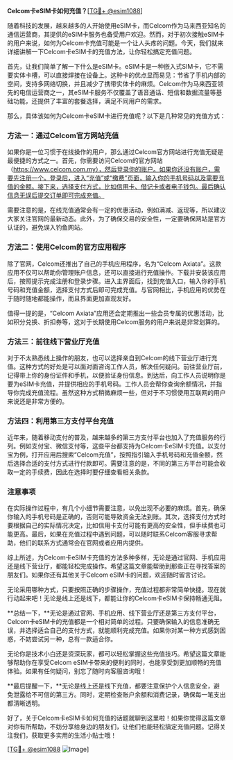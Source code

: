 **Celcom卡eSIM卡如何充值？**[[TG💪+ @esim1088](https://t.me/s/esim1088)]

随着科技的发展，越来越多的人开始使用eSIM卡，而Celcom作为马来西亚知名的通信运营商，其提供的eSIM卡服务也备受用户欢迎。然而，对于初次接触eSIM卡的用户来说，如何为Celcom卡充值可能是一个让人头疼的问题。今天，我们就来详细讲解一下Celcom卡eSIM卡的充值方法，让你轻松搞定充值问题。

首先，让我们简单了解一下什么是eSIM卡。eSIM卡是一种嵌入式SIM卡，它不需要实体卡槽，可以直接焊接在设备上。这种卡的优点显而易见：节省了手机内部的空间，支持多网络切换，并且减少了携带实体卡的麻烦。Celcom作为马来西亚领先的电信运营商之一，其eSIM卡服务不仅覆盖了语音通话、短信和数据流量等基础功能，还提供了丰富的套餐选择，满足不同用户的需求。

那么，具体该如何为Celcom卡eSIM卡进行充值呢？以下是几种常见的充值方式：

### 方法一：通过Celcom官方网站充值

如果你是一位习惯于在线操作的用户，那么通过Celcom官方网站进行充值无疑是最便捷的方式之一。首先，你需要访问Celcom的官方网站（https://www.celcom.com.my），然后登录你的账户。如果你还没有账户，需要先注册一个。登录后，进入“充值”或“缴费”页面，输入你的手机号码以及需要充值的金额。接下来，选择支付方式，比如信用卡、借记卡或者电子钱包。最后确认信息无误后提交订单即可完成充值。

需要注意的是，在线充值通常会有一定的优惠活动，例如满减、返现等，所以建议大家关注官网的最新动态。此外，为了确保交易的安全性，一定要确保网站是官方认证的，避免误入钓鱼网站。

### 方法二：使用Celcom的官方应用程序

除了官网，Celcom还推出了自己的手机应用程序，名为“Celcom Axiata”。这款应用不仅可以帮助你管理账户信息，还可以直接进行充值操作。下载并安装该应用后，按照提示完成注册和登录步骤。进入主界面后，找到充值入口，输入你的手机号码和充值金额，选择支付方式后即可完成充值。与官网相比，手机应用的优势在于随时随地都能操作，而且界面更加直观友好。

值得一提的是，“Celcom Axiata”应用还会定期推出一些会员专属的优惠活动，比如积分兑换、折扣券等，这对于长期使用Celcom服务的用户来说是非常划算的。

### 方法三：前往线下营业厅充值

对于不太熟悉线上操作的朋友，也可以选择亲自到Celcom的线下营业厅进行充值。这种方式的好处是可以面对面咨询工作人员，解决任何疑问。前往营业厅前，记得带上你的身份证件和手机，以便验证身份信息。到达后，向工作人员说明你是要为eSIM卡充值，并提供相应的手机号码。工作人员会帮你查询余额情况，并指导你完成充值流程。虽然这种方式稍微麻烦一些，但对于不习惯使用互联网的用户来说还是非常方便的。

### 方法四：利用第三方支付平台充值

近年来，随着移动支付的普及，越来越多的第三方支付平台也加入了充值服务的行列。例如支付宝、微信支付等，这些平台都支持为Celcom卡eSIM卡充值。以支付宝为例，打开应用后搜索“Celcom充值”，按照指引输入手机号码和充值金额，然后选择合适的支付方式进行付款即可。需要注意的是，不同的第三方平台可能会收取一定的手续费，因此在选择时要仔细查看相关条款。

### 注意事项

在实际操作过程中，有几个小细节需要注意，以免出现不必要的麻烦。首先，确保你输入的手机号码是正确的，否则可能导致资金无法到账。其次，选择支付方式时要根据自己的实际情况决定，比如信用卡支付可能有更高的安全性，但手续费也可能更高。最后，如果在充值过程中遇到问题，可以随时联系Celcom客服寻求帮助，他们的联系方式通常会在官网或者应用内提供。

综上所述，为Celcom卡eSIM卡充值的方法多种多样，无论是通过官网、手机应用还是线下营业厅，都能轻松完成操作。希望这篇文章能帮助到那些正在寻找答案的朋友们。如果你还有其他关于Celcom eSIM卡的问题，欢迎随时留言讨论。

无论采用哪种方式，只要按照正确的步骤操作，充值过程都非常简单快捷。现在就行动起来吧！无论是线上还是线下，都能让你的Celcom卡eSIM卡保持畅通无阻。

**总结一下，**无论是通过官网、手机应用、线下营业厅还是第三方支付平台，Celcom卡eSIM卡的充值都是一个相对简单的过程。只要确保输入的信息准确无误，并选择适合自己的支付方式，就能顺利完成充值。如果你对某一种方式感到困惑，不妨尝试另一种，总有一款适合你。

无论你是技术小白还是资深玩家，都可以轻松掌握这些充值技巧。希望这篇文章能够帮助你在享受Celcom eSIM卡带来的便利的同时，也能享受到更加顺畅的充值体验。如果有任何疑问，别忘了随时向客服咨询哦！

**最后提醒一下，**无论是线上还是线下充值，都要注意保护个人信息安全，避免泄露给不可信的第三方。同时，定期检查账户余额和消费记录，确保每一笔支出都清晰透明。

好了，关于Celcom卡eSIM卡如何充值的话题就聊到这里啦！如果你觉得这篇文章对你有所帮助，不妨分享给身边的朋友们，让他们也能轻松搞定充值问题。记得关注我们，获取更多实用的生活小贴士哦！

[[TG💪+ @esim1088](https://t.me/s/esim1088) ![Image](https://i.postimg.cc/4NQfJmqS/Snipaste-2025-05-13-00-14-12.png)]